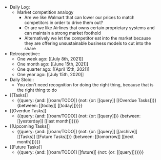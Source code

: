 - Daily Log:
    - Market competition analogy
        - Are we like Walmart that can lower our prices to match competitors in order to drive them out?
        - Or are we like Airlines that owns certain proprietary systems and can maintain a strong market foothold
        - Alternatively we let the competitor eat into the market because they are offering unsustainable business models to cut into the share
- Retrospective::
    - One week ago: [[July 8th, 2021]]
    - One month ago: [[June 15th, 2021]]
    - One quarter ago: [[April 15th, 2021]]
    - One year ago: [[July 15th, 2020]]
- Daily Stoic::
    - You don't need recognition for doing the right thing, because that is the right thing to do
- [[Tasks]]
    - {{query: {and: [[roam/TODO]] {not: {or: [[query]] [[Overdue Tasks]]}} {between: [[today]] [[today]]}}}}
- [[Overdue Tasks]]
    - {{query: {and: [[roam/TODO]] {not: {or: [[query]]}} {between: [[yesterday]] [[last month]]}}}}
- [[Upcoming Tasks]]
    - {{query: {and: [[roam/TODO]] {not: {or: [[query]] [[archive]] [[Tasks]] [[Future Tasks]]}} {between: [[tomorrow]] [[next month]]}}}}
- [[Future Tasks]]
    - {{query: {and: [[roam/TODO]] [[future]] {not: {or: [[query]]}}}}}
